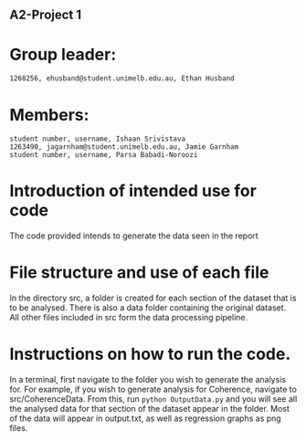 ## A2-Project 1

# Group leader: 
    1268256, ehusband@student.unimelb.edu.au, Ethan Husband
# Members: 
    student number, username, Ishaan Srivistava
    1263490, jagarnham@student.unimelb.edu.au, Jamie Garnham
    student number, username, Parsa Babadi-Noroozi

# Introduction of intended use for code

The code provided intends to generate the data seen in the report

# File structure and use of each file

In the directory src, a folder is created for each section of the dataset that is to be analysed. 
There is also a data folder containing the original dataset.
All other files included in src form the data processing pipeline.

# Instructions on how to run the code.

In a terminal, first navigate to the folder you wish to generate the analysis for.
For example, if you wish to generate analysis for Coherence, navigate to src/CoherenceData.
From this, run 
`python OutputData.py`
and you will see all the analysed data for that section of the dataset appear in the folder.
Most of the data will appear in output.txt, as well as regression graphs as png files.

